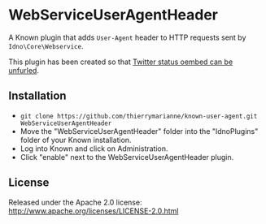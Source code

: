 WebServiceUserAgentHeader
====

A Known plugin that adds `User-Agent` header 
to HTTP requests sent by `Idno\Core\Webservice`.

This plugin has been created so that
[Twitter status oembed can be unfurled](https://github.com/idno/known/pull/2876).

Installation
------------

 * `git clone https://github.com/thierrymarianne/known-user-agent.git WebServiceUserAgentHeader` 
 * Move the "WebServiceUserAgentHeader" folder into the "IdnoPlugins" folder of your Known installation.
 * Log into Known and click on Administration.
 * Click "enable" next to the WebServiceUserAgentHeader plugin.

License
-------

Released under the Apache 2.0 license: http://www.apache.org/licenses/LICENSE-2.0.html
